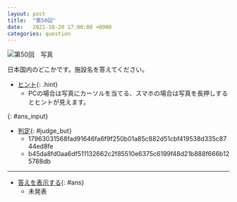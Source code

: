```yaml
---
layout: post
title:  "第50回"
date:   2021-10-20 17:00:00 +0900
categories: question
---
```


![第50回　写真](/kokodoko/images/q50.jpg "飯田線の駅")

日本国内のどこかです。施設名を答えてください。

- [ヒント](javascript:void(0)){: .hint}
   - PCの場合は写真にカーソルを当てる、スマホの場合は写真を長押しするとヒントが見えます。

[](javascript:void(0)){: #ans_input}

- [判定](javascript:void(0)){: #judge_but}
   - 17963031568fad91646fa6f9f250b01a85c882d51cbf419538d335c8744ed8fe
   - b45da8fd0aa6df511132662c2f85510e6375c6199f48d21b888f666b125788db

---

- [答えを表示する](javascript:void(0)){: #ans}  
   - 未発表
